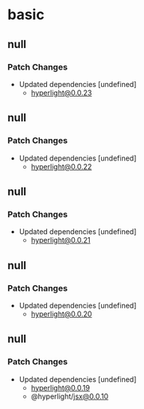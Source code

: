 # basic

## null

### Patch Changes

- Updated dependencies [undefined]
  - hyperlight@0.0.23

## null

### Patch Changes

- Updated dependencies [undefined]
  - hyperlight@0.0.22

## null

### Patch Changes

- Updated dependencies [undefined]
  - hyperlight@0.0.21

## null

### Patch Changes

- Updated dependencies [undefined]
  - hyperlight@0.0.20

## null

### Patch Changes

- Updated dependencies [undefined]
  - hyperlight@0.0.19
  - @hyperlight/jsx@0.0.10
